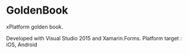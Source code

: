 # GoldenBook
xPlatform golden book.

Developed with Visual Studio 2015 and Xamarin.Forms.
Platform target : iOS, Android
